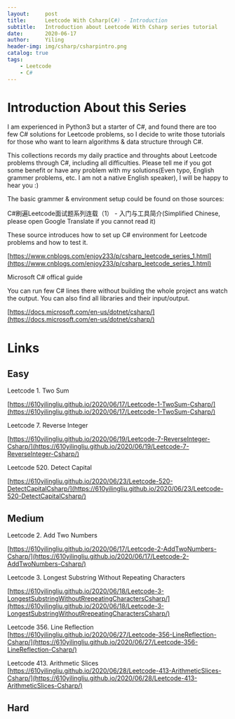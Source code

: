 ```yaml
---
layout:     post
title:      Leetcode With Csharp(C#) - Introduction
subtitle:   Introduction about Leetcode With Csharp series tutorial
date:       2020-06-17
author:     Yiling
header-img: img/csharp/csharpintro.png
catalog: true
tags:
    - Leetcode
    - C#
---
```

# Introduction About this Series

I am experienced in Python3 but a starter of C#, and found there are too few C# solutions for Leetcode problems, so I decide to write those tutorials for those who want to learn algorithms & data structure through C#.

This collections records my daily practice and throughts about Leetcode problems through C#, including all difficulties. Please tell me if you got some benefit or have any problem with my solutions(Even typo, English grammer problems, etc. I am not a native English speaker), I will be happy to hear you :)

The basic grammer & environment setup could be found on those sources:

C#刷遍Leetcode面试题系列连载（1） - 入门与工具简介(Simplified Chinese, please open Google Translate if you cannot read it)

These source introduces how to set up C# environment for Leetcode problems and how to test it.

[https://www.cnblogs.com/enjoy233/p/csharp_leetcode_series_1.html](https://www.cnblogs.com/enjoy233/p/csharp_leetcode_series_1.html)

Microsoft C# offical guide

You can run few C# lines there without building the whole project ans watch the output. You can also find all libraries and their input/output.

[https://docs.microsoft.com/en-us/dotnet/csharp/](https://docs.microsoft.com/en-us/dotnet/csharp/)

# Links

## Easy

Leetcode 1. Two Sum

[https://610yilingliu.github.io/2020/06/17/Leetcode-1-TwoSum-Csharp/](https://610yilingliu.github.io/2020/06/17/Leetcode-1-TwoSum-Csharp/)

Leetcode 7. Reverse Integer

[https://610yilingliu.github.io/2020/06/19/Leetcode-7-ReverseInteger-Csharp/](https://610yilingliu.github.io/2020/06/19/Leetcode-7-ReverseInteger-Csharp/)

Leetcode 520. Detect Capital

[https://610yilingliu.github.io/2020/06/23/Leetcode-520-DetectCapitalCsharp/](https://610yilingliu.github.io/2020/06/23/Leetcode-520-DetectCapitalCsharp/)

## Medium

Leetcode 2. Add Two Numbers

[https://610yilingliu.github.io/2020/06/17/Leetcode-2-AddTwoNumbers-Csharp/](https://610yilingliu.github.io/2020/06/17/Leetcode-2-AddTwoNumbers-Csharp/)

Leetcode 3. Longest Substring Without Repeating Characters

[https://610yilingliu.github.io/2020/06/18/Leetcode-3-LongestSubstringWithoutRrepeatingCharactersCsharp/](https://610yilingliu.github.io/2020/06/18/Leetcode-3-LongestSubstringWithoutRrepeatingCharactersCsharp/)

Leetcode 356. Line Reflection
[https://610yilingliu.github.io/2020/06/27/Leetcode-356-LineReflection-Csharp/](https://610yilingliu.github.io/2020/06/27/Leetcode-356-LineReflection-Csharp/)

Leetcode 413. Arithmetic Slices
[https://610yilingliu.github.io/2020/06/28/Leetcode-413-ArithmeticSlices-Csharp/](https://610yilingliu.github.io/2020/06/28/Leetcode-413-ArithmeticSlices-Csharp/)

## Hard
